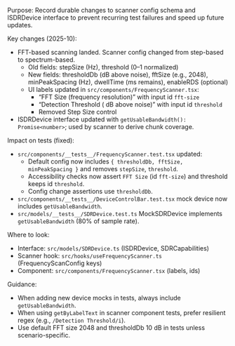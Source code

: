 Purpose: Record durable changes to scanner config schema and ISDRDevice interface to prevent recurring test failures and speed up future updates.

Key changes (2025-10):
- FFT-based scanning landed. Scanner config changed from step-based to spectrum-based.
  - Old fields: stepSize (Hz), threshold (0–1 normalized)
  - New fields: thresholdDb (dB above noise), fftSize (e.g., 2048), minPeakSpacing (Hz), dwellTime (ms remains), enableRDS (optional)
  - UI labels updated in `src/components/FrequencyScanner.tsx`:
    - “FFT Size (frequency resolution)” with input id `fft-size`
    - “Detection Threshold (<value> dB above noise)” with input id `threshold`
    - Removed Step Size control
- ISDRDevice interface updated with `getUsableBandwidth(): Promise<number>`; used by scanner to derive chunk coverage.

Impact on tests (fixed):
- `src/components/__tests__/FrequencyScanner.test.tsx` updated:
  - Default config now includes `{ thresholdDb, fftSize, minPeakSpacing }` and removes `stepSize`, `threshold`.
  - Accessibility checks now assert `FFT Size` (id `fft-size`) and threshold keeps id `threshold`.
  - Config change assertions use `thresholdDb`.
- `src/components/__tests__/DeviceControlBar.test.tsx` mock device now includes `getUsableBandwidth`.
- `src/models/__tests__/SDRDevice.test.ts` MockSDRDevice implements `getUsableBandwidth` (80% of sample rate).

Where to look:
- Interface: `src/models/SDRDevice.ts` (ISDRDevice, SDRCapabilities)
- Scanner hook: `src/hooks/useFrequencyScanner.ts` (FrequencyScanConfig keys)
- Component: `src/components/FrequencyScanner.tsx` (labels, ids)

Guidance:
- When adding new device mocks in tests, always include `getUsableBandwidth`.
- When using `getByLabelText` in scanner component tests, prefer resilient regex (e.g., `/Detection Threshold/i`).
- Use default FFT size 2048 and thresholdDb 10 dB in tests unless scenario-specific.